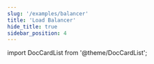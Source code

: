 ```yaml
---
slug: '/examples/balancer'
title: 'Load Balancer'
hide_title: true
sidebar_position: 4
---
```


import DocCardList from '@theme/DocCardList';

<DocCardList />